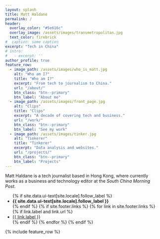 ```yaml
---
layout: splash
title: Matt Haldane
permalink: /
header:
  overlay_color: "#5e616c"
  overlay_image: /assets/images/transmetropolitan.jpg
  text_color: firebrick
#  caption: some caption
excerpt: "Tech in China"
# intro: 
#   - excerpt: ''
author_profile: true
feature_row:
  - image_path: /assets/images/who_is_matt.jpg
    alt: "Who am I?"
    title: "Who am I?"
    excerpt: "From tech to journalism to China."
    url: "/about/"
    btn_class: "btn--primary"
    btn_label: "About me"
  - image_path: /assets/images/front_page.jpg
    alt: "Clips"
    title: "Clips"
    excerpt: "A decade of covering tech and business."
    url: "/work/"
    btn_class: "btn--primary"
    btn_label: "See my work"
  - image_path: /assets/images/tinker.jpg
    alt: "Tinkerer"
    title: "Tinkerer"
    excerpt: "Data analysis and websites."
    url: "/projects/"
    btn_class: "btn--primary"
    btn_label: "Projects"
---
```


Matt Haldane is a tech journalist based in Hong Kong, where currently works as a business and technology editor at the *South China Morning Post*.

<div class="text-center text-small page__footer-follow"> <ul class="social-icons"> {% if site.data.ui-text[site.locale].follow_label %} <li><strong>{{ site.data.ui-text[site.locale].follow_label }}</strong></li> {% endif %} {% if site.footer.links %} {% for link in site.footer.links %} {% if link.label and link.url %} <li><a rel="me" href="{{ link.url }}" rel="nofollow noopener noreferrer"><i class="{{ link.icon | default: 'fas fa-link' }}" aria-hidden="true" style="{{link.style}}"></i> {{ link.label }}</a></li> {% endif %} {% endfor %} {% endif %}</ul> </div>

{% include feature_row %}
